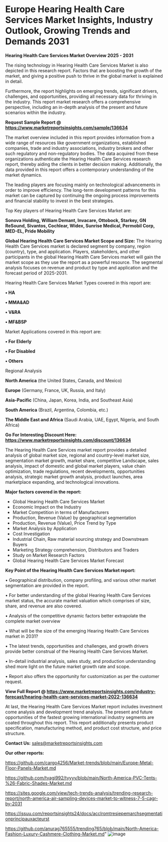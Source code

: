 # Europe Hearing Health Care Services Market Insights, Industry Outlook, Growing Trends and Demands 2031

<Strong> Hearing Health Care Services Market Overview 2025 - 2031</strong>

The rising technology in Hearing Health Care Services Market is also depicted in this research report. Factors that are boosting the growth of the market, and giving a positive push to thrive in the global market is explained in detail.

Furthermore, the report highlights on emerging trends, significant drivers, challenges, and opportunities, providing all necessary data for thriving in the industry. This report market research offers a comprehensive perspective, including an in-depth analysis of the present and future scenarios within the industry.

<strong>Request Sample Report @ <a href=https://www.marketreportsinsights.com/sample/136634>https://www.marketreportsinsights.com/sample/136634</a></strong>

The market overview included in this report provides information from a wide range of resources like government organizations, established companies, trade and industry associations, industry brokers and other such regulatory and non-regulatory bodies. The data acquired from these organizations authenticate the Hearing Health Care Services research report, thereby aiding the clients in better decision making. Additionally, the data provided in this report offers a contemporary understanding of the market dynamics.

The leading players are focusing mainly on technological advancements in order to improve efficiency. The long-term development patterns for this market can be captured by continuing the ongoing process improvements and financial stability to invest in the best strategies.

Top Key players of Hearing Health Care Services Market are:

<strong>Sonova Holding, William Demant, Invacare, Ottobock, Starkey, GN ReSound, Sivantos, Cochlear, Widex, Sunrise Medical, Permobil Corp, MED-EL, Pride Mobility</strong>

<strong><b>Global Hearing Health Care Services Market Scope and Size:</b></strong>
The Hearing Health Care Services market is declared segment by company, region (country), type, and application. Players, stakeholders, and other participants in the global Hearing Health Care Services market will gain the market scope as they use the report as a powerful resource. The segmental analysis focuses on revenue and product by type and application and the forecast period of 2025-2031.

Hearing Health Care Services Market Types covered in this report are:

<strong>• HA

• MMA&AD

• V&RA

• MF&BSP</strong>

Market Applications covered in this report are:

<strong>• For Elderly

• For Disabled

• Others</strong> 

Regional Analysis

<strong>North America</strong> (the United States, Canada, and Mexico)

<strong>Europe</strong> (Germany, France, UK, Russia, and Italy)

<strong>Asia-Pacific</strong> (China, Japan, Korea, India, and Southeast Asia)

<strong>South America</strong> (Brazil, Argentina, Colombia, etc.)

<strong>The Middle East and Africa</strong> (Saudi Arabia, UAE, Egypt, Nigeria, and South Africa)

<strong>Go For Interesting Discount Here: <a href=https://www.marketreportsinsights.com/discount/136634>https://www.marketreportsinsights.com/discount/136634</a></strong>

The Hearing Health Care Services market report provides a detailed analysis of global market size, regional and country-level market size, segmentation market growth, market share, competitive Landscape, sales analysis, impact of domestic and global market players, value chain optimization, trade regulations, recent developments, opportunities analysis, strategic market growth analysis, product launches, area marketplace expanding, and technological innovations.

<strong><b>Major factors covered in the report:</b></strong>
<ul>
  <li>Global Hearing Health Care Services Market </li>
  <li>Economic Impact on the Industry</li>
  <li>Market Competition in terms of Manufacturers</li>
  <li>Production, Revenue (Value) by geographical segmentation</li>
  <li>Production, Revenue (Value), Price Trend by Type</li>
  <li>Market Analysis by Application</li>
  <li>Cost Investigation</li>
  <li>Industrial Chain, Raw material sourcing strategy and Downstream Buyers</li>
  <li>Marketing Strategy comprehension, Distributors and Traders</li>
  <li>Study on Market Research Factors</li>
  <li>Global Hearing Health Care Services Market Forecast</li>
</ul>

<strong><b>Key Point of the Hearing Health Care Services Market report:</b></strong>

• Geographical distribution, company profiling, and various other market segmentation are provided in the report.

• For better understanding of the global Hearing Health Care Services market status, the accurate market valuation which comprises of size, share, and revenue are also covered.

• Analysis of the competitive dynamic factors better extrapolate the complete market overview

• What will be the size of the emerging Hearing Health Care Services market in 2031?

• The latest trends, opportunities and challenges, and growth drivers provide better construal of the Hearing Health Care Services Market.

• In-detail industrial analysis, sales study, and production understanding shed more light on the future market growth rate and scope.

• Report also offers the opportunity for customization as per the customer request.

<strong><b>View Full Report @ <a href=https://www.marketreportsinsights.com/industry-forecast/hearing-health-care-services-market-2022-136634>https://www.marketreportsinsights.com/industry-forecast/hearing-health-care-services-market-2022-136634</a></b></strong>


At last, the Hearing Health Care Services Market report includes investment come analysis and development trend analysis. The present and future opportunities of the fastest growing international industry segments are coated throughout this report. This report additionally presents product specification, manufacturing method, and product cost structure, and price structure.

<strong>Contact Us:</strong>
sales@marketreportsinsights.com

<strong>Our other reports:</strong>

<a href=https://github.com/cargo4256/Market-trends/blob/main/Europe-Metal-Floor-Panels-Market.md>https://github.com/cargo4256/Market-trends/blob/main/Europe-Metal-Floor-Panels-Market.md</a>

<a href=https://github.com/tyagi992/tyyyy/blob/main/North-America-PVC-Tents-%26-Fabric-Shades-Market.md>https://github.com/tyagi992/tyyyy/blob/main/North-America-PVC-Tents-%26-Fabric-Shades-Market.md</a>

<a href=https://sites.google.com/view/tech-trends-analysis/trending-research-report/north-america-air-sampling-devices-market-to-witness-7-5-cagr-by-2031>https://sites.google.com/view/tech-trends-analysis/trending-research-report/north-america-air-sampling-devices-market-to-witness-7-5-cagr-by-2031</a>

<a href=https://issuu.com/reportsinsights24/docs/acclromtresiepemarchsegmentationprincipauxacteurst>https://issuu.com/reportsinsights24/docs/acclromtresiepemarchsegmentationprincipauxacteurst</a>

<a href=https://github.com/anurag765555/trending765/blob/main/North-America-Fashion-Luxury-Cashmere-Clothing-Market.md>https://github.com/anurag765555/trending765/blob/main/North-America-Fashion-Luxury-Cashmere-Clothing-Market.md</a>"
![image](https://github.com/user-attachments/assets/856d0513-980f-4797-9213-02e458dcc76e)
